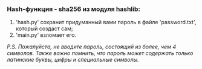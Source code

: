 ### Hash-функция - sha256 из модуля hashlib:
1. 'hash.py' сохранит придуманный вами пароль в файле 'password.txt', который создаст сам;
2. 'main.py' взломает его.

_P.S. Пожалуйста, не вводите пароль, состоящий из более, чем 4 символов. Также важно помнить, что пароль может содержать только латинские буквы, цифры и специальные символы._